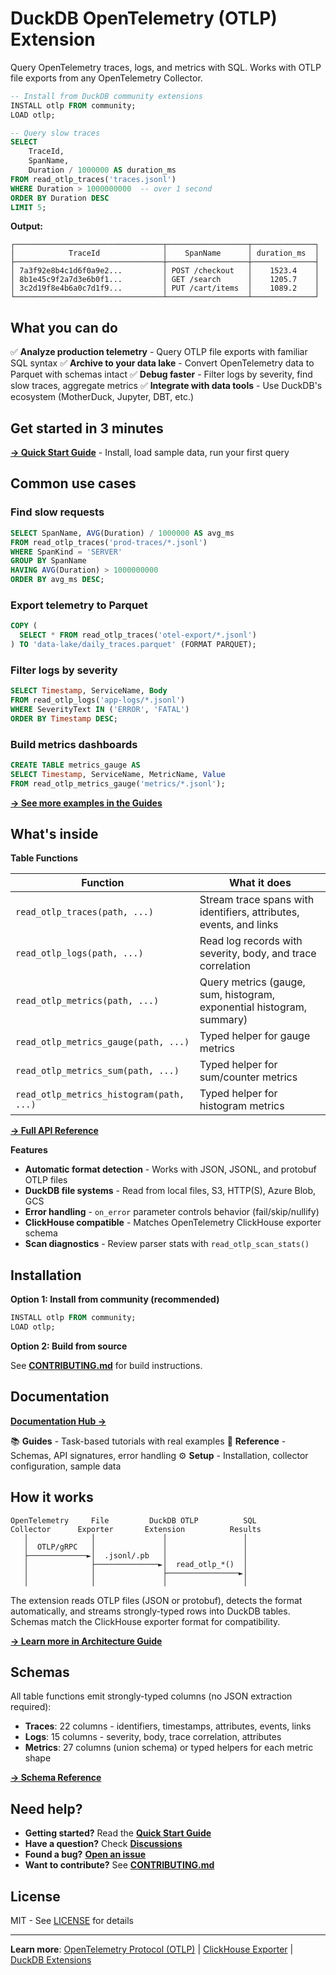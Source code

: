 # DuckDB OpenTelemetry (OTLP) Extension

Query OpenTelemetry traces, logs, and metrics with SQL. Works with OTLP file exports from any OpenTelemetry Collector.

```sql
-- Install from DuckDB community extensions
INSTALL otlp FROM community;
LOAD otlp;

-- Query slow traces
SELECT
    TraceId,
    SpanName,
    Duration / 1000000 AS duration_ms
FROM read_otlp_traces('traces.jsonl')
WHERE Duration > 1000000000  -- over 1 second
ORDER BY Duration DESC
LIMIT 5;
```

**Output:**
```
┌─────────────────────────────────┬──────────────────┬──────────────┐
│            TraceId              │    SpanName      │ duration_ms  │
├─────────────────────────────────┼──────────────────┼──────────────┤
│ 7a3f92e8b4c1d6f0a9e2...         │ POST /checkout   │    1523.4    │
│ 8b1e45c9f2a7d3e6b0f1...         │ GET /search      │    1205.7    │
│ 3c2d19f8e4b6a0c7d1f9...         │ PUT /cart/items  │    1089.2    │
└─────────────────────────────────┴──────────────────┴──────────────┘
```

## What you can do

✅ **Analyze production telemetry** - Query OTLP file exports with familiar SQL syntax
✅ **Archive to your data lake** - Convert OpenTelemetry data to Parquet with schemas intact
✅ **Debug faster** - Filter logs by severity, find slow traces, aggregate metrics
✅ **Integrate with data tools** - Use DuckDB's ecosystem (MotherDuck, Jupyter, DBT, etc.)

## Get started in 3 minutes

**[→ Quick Start Guide](docs/get-started.md)** - Install, load sample data, run your first query

## Common use cases

### Find slow requests
```sql
SELECT SpanName, AVG(Duration) / 1000000 AS avg_ms
FROM read_otlp_traces('prod-traces/*.jsonl')
WHERE SpanKind = 'SERVER'
GROUP BY SpanName
HAVING AVG(Duration) > 1000000000
ORDER BY avg_ms DESC;
```

### Export telemetry to Parquet
```sql
COPY (
  SELECT * FROM read_otlp_traces('otel-export/*.jsonl')
) TO 'data-lake/daily_traces.parquet' (FORMAT PARQUET);
```

### Filter logs by severity
```sql
SELECT Timestamp, ServiceName, Body
FROM read_otlp_logs('app-logs/*.jsonl')
WHERE SeverityText IN ('ERROR', 'FATAL')
ORDER BY Timestamp DESC;
```

### Build metrics dashboards
```sql
CREATE TABLE metrics_gauge AS
SELECT Timestamp, ServiceName, MetricName, Value
FROM read_otlp_metrics_gauge('metrics/*.jsonl');
```

**[→ See more examples in the Guides](docs/guides/)**

## What's inside

**Table Functions**

| Function | What it does |
|----------|-------------|
| `read_otlp_traces(path, ...)` | Stream trace spans with identifiers, attributes, events, and links |
| `read_otlp_logs(path, ...)` | Read log records with severity, body, and trace correlation |
| `read_otlp_metrics(path, ...)` | Query metrics (gauge, sum, histogram, exponential histogram, summary) |
| `read_otlp_metrics_gauge(path, ...)` | Typed helper for gauge metrics |
| `read_otlp_metrics_sum(path, ...)` | Typed helper for sum/counter metrics |
| `read_otlp_metrics_histogram(path, ...)` | Typed helper for histogram metrics |

**[→ Full API Reference](docs/reference/api.md)**

**Features**

- **Automatic format detection** - Works with JSON, JSONL, and protobuf OTLP files
- **DuckDB file systems** - Read from local files, S3, HTTP(S), Azure Blob, GCS
- **Error handling** - `on_error` parameter controls behavior (fail/skip/nullify)
- **ClickHouse compatible** - Matches OpenTelemetry ClickHouse exporter schema
- **Scan diagnostics** - Review parser stats with `read_otlp_scan_stats()`

## Installation

**Option 1: Install from community (recommended)**

```sql
INSTALL otlp FROM community;
LOAD otlp;
```

**Option 2: Build from source**

See **[CONTRIBUTING.md](CONTRIBUTING.md)** for build instructions.

## Documentation

**[Documentation Hub →](docs/)**

📚 **Guides** - Task-based tutorials with real examples
📖 **Reference** - Schemas, API signatures, error handling
⚙️  **Setup** - Installation, collector configuration, sample data

## How it works

```
OpenTelemetry     File         DuckDB OTLP          SQL
Collector      Exporter       Extension          Results
   │              │               │                 │
   │  OTLP/gRPC   │               │                 │
   ├─────────────►│  .jsonl/.pb   │                 │
   │              ├──────────────►│  read_otlp_*()  │
   │              │               ├────────────────►│
   │              │               │                 │
```

The extension reads OTLP files (JSON or protobuf), detects the format automatically, and streams strongly-typed rows into DuckDB tables. Schemas match the ClickHouse exporter format for compatibility.

**[→ Learn more in Architecture Guide](docs/architecture.md)**

## Schemas

All table functions emit strongly-typed columns (no JSON extraction required):

- **Traces**: 22 columns - identifiers, timestamps, attributes, events, links
- **Logs**: 15 columns - severity, body, trace correlation, attributes
- **Metrics**: 27 columns (union schema) or typed helpers for each metric shape

**[→ Schema Reference](docs/reference/)**

## Need help?

- **Getting started?** Read the **[Quick Start Guide](docs/get-started.md)**
- **Have a question?** Check **[Discussions](https://github.com/smithclay/duckdb-otlp/discussions)**
- **Found a bug?** **[Open an issue](https://github.com/smithclay/duckdb-otlp/issues)**
- **Want to contribute?** See **[CONTRIBUTING.md](CONTRIBUTING.md)**

## License

MIT - See [LICENSE](LICENSE) for details

---

**Learn more**: [OpenTelemetry Protocol (OTLP)](https://opentelemetry.io/docs/specs/otlp/) | [ClickHouse Exporter](https://github.com/open-telemetry/opentelemetry-collector-contrib/tree/main/exporter/clickhouseexporter) | [DuckDB Extensions](https://duckdb.org/docs/extensions/overview)
